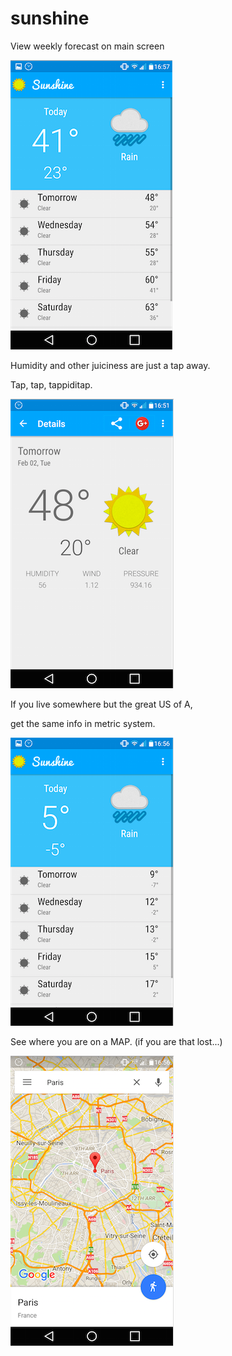 # sunshine

View weekly forecast on main screen

![main_view_in_imperial](https://github.com/mojavedejavu/sunshine/blob/master/screenshots%20for%20github/main_view_in_imperial_small.png)

Humidity and other juiciness are just a tap away.

Tap, tap, tappiditap.

![detail_view_small](https://github.com/mojavedejavu/sunshine/blob/master/screenshots%20for%20github/detail_view_small.png)

If you live somewhere but the great US of A,

get the same info in metric system.

![main_view_in_metric_small](https://github.com/mojavedejavu/sunshine/blob/master/screenshots%20for%20github/main_view_in_metric_small.png)

See where you are on a MAP. (if you are that lost...)

![view_in_map](https://github.com/mojavedejavu/sunshine/blob/master/screenshots%20for%20github/view_in_map_small.png)
